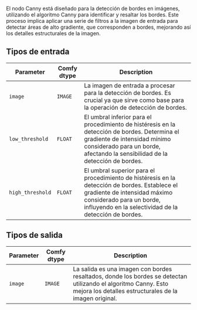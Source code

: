 El nodo Canny está diseñado para la detección de bordes en imágenes, utilizando el algoritmo Canny para identificar y resaltar los bordes. Este proceso implica aplicar una serie de filtros a la imagen de entrada para detectar áreas de alto gradiente, que corresponden a bordes, mejorando así los detalles estructurales de la imagen.

## Tipos de entrada

| Parameter | Comfy dtype | Description |
| --- | --- | --- |
| `image` | `IMAGE` | La imagen de entrada a procesar para la detección de bordes. Es crucial ya que sirve como base para la operación de detección de bordes. |
| `low_threshold` | `FLOAT` | El umbral inferior para el procedimiento de histéresis en la detección de bordes. Determina el gradiente de intensidad mínimo considerado para un borde, afectando la sensibilidad de la detección de bordes. |
| `high_threshold` | `FLOAT` | El umbral superior para el procedimiento de histéresis en la detección de bordes. Establece el gradiente de intensidad máximo considerado para un borde, influyendo en la selectividad de la detección de bordes. |

## Tipos de salida

| Parameter | Comfy dtype | Description |
| --- | --- | --- |
| `image` | `IMAGE` | La salida es una imagen con bordes resaltados, donde los bordes se detectan utilizando el algoritmo Canny. Esto mejora los detalles estructurales de la imagen original. |
